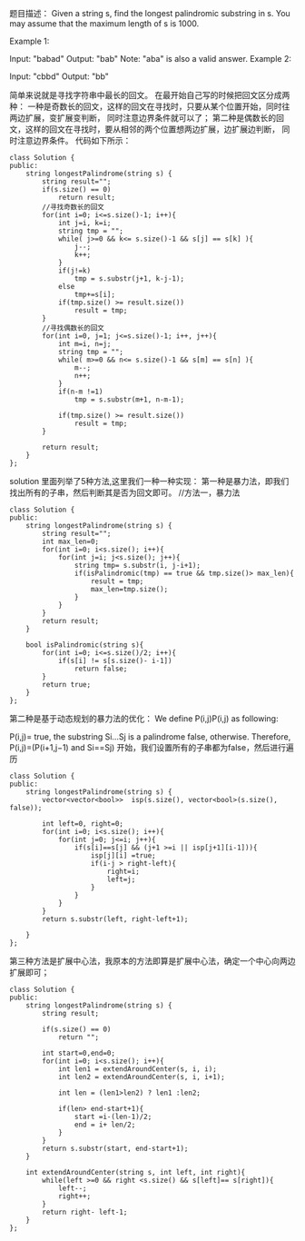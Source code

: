 题目描述：
Given a string s, find the longest palindromic substring in s. You may assume that the maximum length of s is 1000.

Example 1:

Input: "babad"
Output: "bab"
Note: "aba" is also a valid answer.
Example 2:

Input: "cbbd"
Output: "bb"

简单来说就是寻找字符串中最长的回文。
在最开始自己写的时候把回文区分成两种：
一种是奇数长的回文，这样的回文在寻找时，只要从某个位置开始，同时往两边扩展，变扩展变判断，
    同时注意边界条件就可以了；
第二种是偶数长的回文，这样的回文在寻找时，要从相邻的两个位置想两边扩展，边扩展边判断，
    同时注意边界条件。
代码如下所示：
```
class Solution {
public:
    string longestPalindrome(string s) {
        string result="";
        if(s.size() == 0)
            return result;
        //寻找奇数长的回文
        for(int i=0; i<=s.size()-1; i++){
            int j=i, k=i;
            string tmp = "";
            while( j>=0 && k<= s.size()-1 && s[j] == s[k] ){
                j--;
                k++;
            }
            if(j!=k)
                tmp = s.substr(j+1, k-j-1);
            else
                tmp+=s[i];
            if(tmp.size() >= result.size())
                result = tmp;
        }
        //寻找偶数长的回文
        for(int i=0, j=1; j<=s.size()-1; i++, j++){
            int m=i, n=j;
            string tmp = "";
            while( m>=0 && n<= s.size()-1 && s[m] == s[n] ){
                m--;
                n++;
            }
            if(n-m !=1)
                tmp = s.substr(m+1, n-m-1);

            if(tmp.size() >= result.size())
                result = tmp;
        }
        
        return result;
    }
};
```



solution 里面列举了5种方法,这里我们一种一种实现：
第一种是暴力法，即我们找出所有的子串，然后判断其是否为回文即可。
//方法一，暴力法
```
class Solution {
public:
    string longestPalindrome(string s) {
        string result="";
        int max_len=0;
        for(int i=0; i<s.size(); i++){
            for(int j=i; j<s.size(); j++){
                string tmp= s.substr(i, j-i+1);
                if(isPalindromic(tmp) == true && tmp.size()> max_len){
                    result = tmp;
                    max_len=tmp.size();
                }
            } 
        }
        return result;
    }
    
    bool isPalindromic(string s){
        for(int i=0; i<=s.size()/2; i++){
            if(s[i] != s[s.size()- i-1])
                return false;
        }
        return true;
    }
};
```

第二种是基于动态规划的暴力法的优化：
We define P(i,j)P(i,j) as following:

P(i,j)= true, the substring Si…Sj is a palindrome
        false, otherwise.
Therefore,
P(i,j)=(P(i+1,j−1) and Si==Sj)
开始，我们设置所有的子串都为false，然后进行遍历

```
class Solution {
public:
    string longestPalindrome(string s) {
        vector<vector<bool>>  isp(s.size(), vector<bool>(s.size(), false));
        
        int left=0, right=0;
        for(int i=0; i<s.size(); i++){
            for(int j=0; j<=i; j++){
                if(s[i]==s[j] && (j+1 >=i || isp[j+1][i-1])){
                    isp[j][i] =true;
                    if(i-j > right-left){
                        right=i;
                        left=j;
                    }
                }
            }
        }
        return s.substr(left, right-left+1);

    }
};
```

第三种方法是扩展中心法，我原本的方法即算是扩展中心法，确定一个中心向两边扩展即可；
```
class Solution {
public:
    string longestPalindrome(string s) {
        string result;
        
        if(s.size() == 0)
            return "";

        int start=0,end=0;
        for(int i=0; i<s.size(); i++){
            int len1 = extendAroundCenter(s, i, i);
            int len2 = extendAroundCenter(s, i, i+1);
            
            int len = (len1>len2) ? len1 :len2;
            
            if(len> end-start+1){
                start =i-(len-1)/2;
                end = i+ len/2;
            }
        }
        return s.substr(start, end-start+1);
    }
    
    int extendAroundCenter(string s, int left, int right){
        while(left >=0 && right <s.size() && s[left]== s[right]){
            left--;
            right++;
        }
        return right- left-1;
    }
};
```

